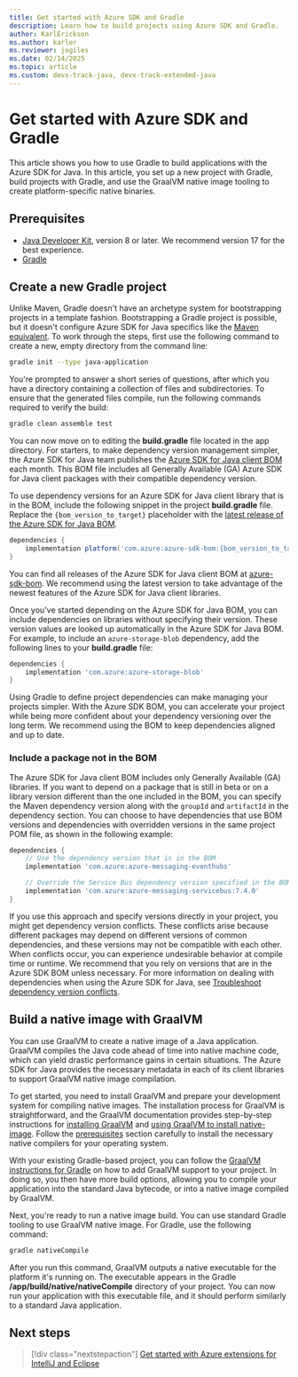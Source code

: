 ```yaml
---
title: Get started with Azure SDK and Gradle
description: Learn how to build projects using Azure SDK and Gradle.
author: KarlErickson
ms.author: karler
ms.reviewer: jogiles
ms.date: 02/14/2025
ms.topic: article
ms.custom: devx-track-java, devx-track-extended-java
---
```


# Get started with Azure SDK and Gradle

This article shows you how to use Gradle to build applications with the Azure SDK for Java. In this article, you set up a new project with Gradle, build projects with Gradle, and use the GraalVM native image tooling to create platform-specific native binaries.

## Prerequisites

* [Java Developer Kit](../fundamentals/java-support-on-azure.md), version 8 or later. We recommend version 17 for the best experience.
* [Gradle](http://gradle.org)

## Create a new Gradle project

Unlike Maven, Gradle doesn't have an archetype system for bootstrapping projects in a template fashion. Bootstrapping a Gradle project is possible, but it doesn't configure Azure SDK for Java specifics like the [Maven equivalent](get-started-maven.md). To work through the steps, first use the following command to create a new, empty directory from the command line:

```bash
gradle init --type java-application
```

You're prompted to answer a short series of questions, after which you have a directory containing a collection of files and subdirectories. To ensure that the generated files compile, run the following commands required to verify the build:

```bash
gradle clean assemble test
```

You can now move on to editing the **build.gradle** file located in the app directory. For starters, to make dependency version management simpler, the Azure SDK for Java team publishes the [Azure SDK for Java client BOM](https://central.sonatype.com/artifact/com.azure/azure-sdk-bom/1.2.10/versions) each month. This BOM file includes all Generally Available (GA) Azure SDK for Java client packages with their compatible dependency version.

To use dependency versions for an Azure SDK for Java client library that is in the BOM, include the following snippet in the project **build.gradle** file. Replace the `{bom_version_to_target}` placeholder with the [latest release of the Azure SDK for Java BOM](https://central.sonatype.com/artifact/com.azure/azure-sdk-bom/1.2.10/versions).

```groovy
dependencies {
    implementation platform('com.azure:azure-sdk-bom:{bom_version_to_target}')
}
```

You can find all releases of the Azure SDK for Java client BOM at [azure-sdk-bom](https://central.sonatype.com/artifact/com.azure/azure-sdk-bom/1.2.10/versions). We recommend using the latest version to take advantage of the newest features of the Azure SDK for Java client libraries.

Once you've started depending on the Azure SDK for Java BOM, you can include dependencies on libraries without specifying their version. These version values are looked up automatically in the Azure SDK for Java BOM. For example, to include an `azure-storage-blob` dependency, add the following lines to your **build.gradle** file:

```groovy
dependencies {
    implementation 'com.azure:azure-storage-blob'
}
```

Using Gradle to define project dependencies can make managing your projects simpler. With the Azure SDK BOM, you can accelerate your project while being more confident about your dependency versioning over the long term. We recommend using the BOM to keep dependencies aligned and up to date.

### Include a package not in the BOM

The Azure SDK for Java client BOM includes only Generally Available (GA) libraries. If you want to depend on a package that is still in beta or on a library version different than the one included in the BOM, you can specify the Maven dependency version along with the `groupId` and `artifactId` in the dependency section. You can choose to have dependencies that use BOM versions and dependencies with overridden versions in the same project POM file, as shown in the following example:

```groovy
dependencies {
    // Use the dependency version that is in the BOM
    implementation 'com.azure:azure-messaging-eventhubs'

    // Override the Service Bus dependency version specified in the BOM
    implementation 'com.azure:azure-messaging-servicebus:7.4.0'
}
```

If you use this approach and specify versions directly in your project, you might get dependency version conflicts. These conflicts arise because different packages may depend on different versions of common dependencies, and these versions may not be compatible with each other. When conflicts occur, you can experience undesirable behavior at compile time or runtime. We recommend that you rely on versions that are in the Azure SDK BOM unless necessary. For more information on dealing with dependencies when using the Azure SDK for Java, see [Troubleshoot dependency version conflicts](/azure/developer/java/sdk/troubleshooting-dependency-version-conflict).

## Build a native image with GraalVM

You can use GraalVM to create a native image of a Java application. GraalVM compiles the Java code ahead of time into native machine code, which can yield drastic performance gains in certain situations. The Azure SDK for Java provides the necessary metadata in each of its client libraries to support GraalVM native image compilation.

To get started, you need to install GraalVM and prepare your development system for compiling native images. The installation process for GraalVM is straightforward, and the GraalVM documentation provides step-by-step instructions for [installing GraalVM](https://www.graalvm.org/latest/docs/getting-started/) and [using GraalVM to install native-image](https://www.graalvm.org/latest/reference-manual/native-image/). Follow the [prerequisites](https://www.graalvm.org/latest/reference-manual/native-image/#prerequisites) section carefully to install the necessary native compilers for your operating system.

With your existing Gradle-based project, you can follow the [GraalVM instructions for Gradle](https://graalvm.github.io/native-build-tools/latest/gradle-plugin.html) on how to add GraalVM support to your project. In doing so, you then have more build options, allowing you to compile your application into the standard Java bytecode, or into a native image compiled by GraalVM.

Next, you're ready to run a native image build. You can use standard Gradle tooling to use GraalVM native image. For Gradle, use the following command:

```bash
gradle nativeCompile
```

After you run this command, GraalVM outputs a native executable for the platform it's running on. The executable appears in the Gradle **/app/build/native/nativeCompile** directory of your project. You can now run your application with this executable file, and it should perform similarly to a standard Java application.

## Next steps

> [!div class="nextstepaction"]
> [Get started with Azure extensions for IntelliJ and Eclipse](get-started-ide.md)

